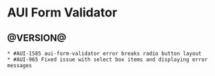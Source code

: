 AUI Form Validator
========

@VERSION@
------

	* #AUI-1585 aui-form-validator error breaks radio button layout
	* #AUI-965 Fixed issue with select box items and displaying error messages